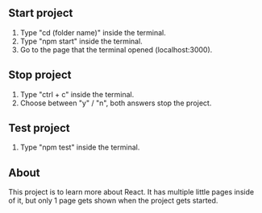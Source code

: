 ## Start project
1. Type "cd (folder name)" inside the terminal.
2. Type "npm start" inside the terminal.
3. Go to the page that the terminal opened (localhost:3000).

## Stop project
1. Type "ctrl + c" inside the terminal.
2. Choose between "y" / "n", both answers stop the project.

## Test project
1. Type "npm test" inside the terminal.

## About
This project is to learn more about React. It has multiple little pages inside of it, but only 1 page gets shown when the project gets started.
